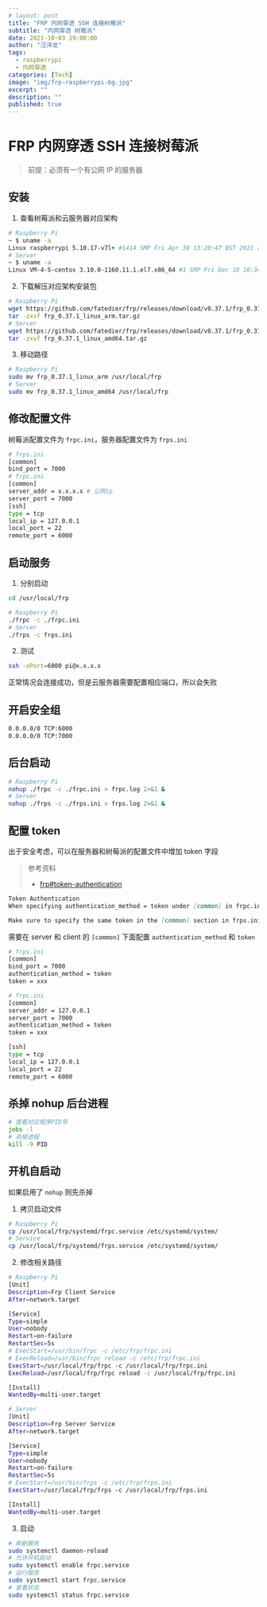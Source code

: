 ```yaml
---
# layout: post
title: "FRP 内网穿透 SSH 连接树莓派"
subtitle: "内网穿透 树莓派"
date: 2021-10-03 19:00:00
author: "汪洋龙"
tags:
  - raspberrypi
  - 内网穿透
categories: [Tech]
image: "img/frp-raspberrypi-bg.jpg"
excerpt: ""
description: ""
published: true
---
```


# FRP 内网穿透 SSH 连接树莓派

> 前提：必须有一个有公网 IP 的服务器

## 安装

1. 查看树莓派和云服务器对应架构

```bash
# Raspberry Pi
~ $ uname -a
Linux raspberrypi 5.10.17-v7l+ #1414 SMP Fri Apr 30 13:20:47 BST 2021 armv7l GNU/Linux
# Server
~ $ uname -a
Linux VM-4-5-centos 3.10.0-1160.11.1.el7.x86_64 #1 SMP Fri Dec 18 16:34:56 UTC 2020 x86_64 x86_64 x86_64 GNU/Linux
```

2. 下载解压对应架构安装包

```bash
# Raspberry Pi
wget https://github.com/fatedier/frp/releases/download/v0.37.1/frp_0.37.1_linux_arm.tar.gz
tar -zxvf frp_0.37.1_linux_arm.tar.gz
# Server
wget https://github.com/fatedier/frp/releases/download/v0.37.1/frp_0.37.1_linux_amd64.tar.gz
tar -zxvf frp_0.37.1_linux_amd64.tar.gz
```

3. 移动路径

```bash
# Raspberry Pi
sudo mv frp_0.37.1_linux_arm /usr/local/frp
# Server
sudo mv frp_0.37.1_linux_amd64 /usr/local/frp
```

## 修改配置文件

树莓派配置文件为 `frpc.ini`，服务器配置文件为 `frps.ini`

```bash
# frps.ini
[common]
bind_port = 7000
# frpc.ini
[common]
server_addr = x.x.x.x # 公网ip
server_port = 7000
[ssh]
type = tcp
local_ip = 127.0.0.1
local_port = 22
remote_port = 6000
```

## 启动服务

1. 分别启动

```bash
cd /usr/local/frp

# Raspberry Pi
./frpc -c ./frpc.ini
# Server
./frps -c frps.ini
```

2. 测试

```bash
ssh -oPort=6000 pi@x.x.x.x
```

正常情况会连接成功，但是云服务器需要配置相应端口，所以会失败

## 开启安全组

```bash
0.0.0.0/0 TCP:6000
0.0.0.0/0 TCP:7000
```

## 后台启动

```bash
# Raspberry Pi
nohup ./frpc -c ./frpc.ini > frpc.log 2>&1 &
# Server
nohup ./frps -c ./frps.ini > frps.log 2>&1 &
```

## 配置 token

出于安全考虑，可以在服务器和树莓派的配置文件中增加 token 字段

> 参考资料
>
> - [frp#token-authentication](https://github.com/fatedier/frp#token-authentication)

```md
Token Authentication
When specifying authentication_method = token under [common] in frpc.ini and frps.ini - token based authentication will be used.

Make sure to specify the same token in the [common] section in frps.ini and frpc.ini for frpc to pass frps validation
```

需要在 server 和 client 的 `[common]` 下面配置 `authentication_method` 和 `token`

```bash
# frps.ini
[common]
bind_port = 7000
authentication_method = token
token = xxx

# frpc.ini
[common]
server_addr = 127.0.0.1
server_port = 7000
authentication_method = token
token = xxx

[ssh]
type = tcp
local_ip = 127.0.0.1
local_port = 22
remote_port = 6000
```

## 杀掉 nohup 后台进程

```bash
# 查看对应程序PID号
jobs -l
# 杀掉进程
kill -9 PID
```

## 开机自启动

如果启用了 `nohup` 则先杀掉

1. 拷贝启动文件

```bash
# Raspberry Pi
cp /usr/local/frp/systemd/frpc.service /etc/systemd/system/
# Service
cp /usr/local/frp/systemd/frps.service /etc/systemd/system/
```

2. 修改相关路径

```bash
# Raspberry Pi
[Unit]
Description=Frp Client Service
After=network.target

[Service]
Type=simple
User=nobody
Restart=on-failure
RestartSec=5s
# ExecStart=/usr/bin/frpc -c /etc/frp/frpc.ini
# ExecReload=/usr/bin/frpc reload -c /etc/frp/frpc.ini
ExecStart=/usr/local/frp/frpc -c /usr/local/frp/frpc.ini
ExecReload=/usr/local/frp/frpc reload -c /usr/local/frp/frpc.ini

[Install]
WantedBy=multi-user.target

# Server
[Unit]
Description=Frp Server Service
After=network.target

[Service]
Type=simple
User=nobody
Restart=on-failure
RestartSec=5s
# ExecStart=/usr/bin/frps -c /etc/frp/frps.ini
ExecStart=/usr/local/frp/frps -c /usr/local/frp/frps.ini

[Install]
WantedBy=multi-user.target
```

3. 启动

```bash
# 刷新服务
sudo systemctl daemon-reload
# 允许开机启动
sudo systemctl enable frpc.service
# 运行服务
sudo systemctl start frpc.service
# 查看状态
sudo systemctl status frpc.service
```
